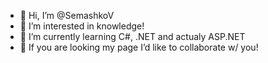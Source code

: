- 👋 Hi, I’m @SemashkoV
- 👀 I’m interested in knowledge!
- 🌱 I’m currently learning C#, .NET and actualy ASP.NET
- 💞️ If you are looking my page I’d like to collaborate w/ you!

<!---
SemashkoV/SemashkoV is a ✨ special ✨ repository because its `README.md` (this file) appears on your GitHub profile.
You can click the Preview link to take a look at your changes.
--->
